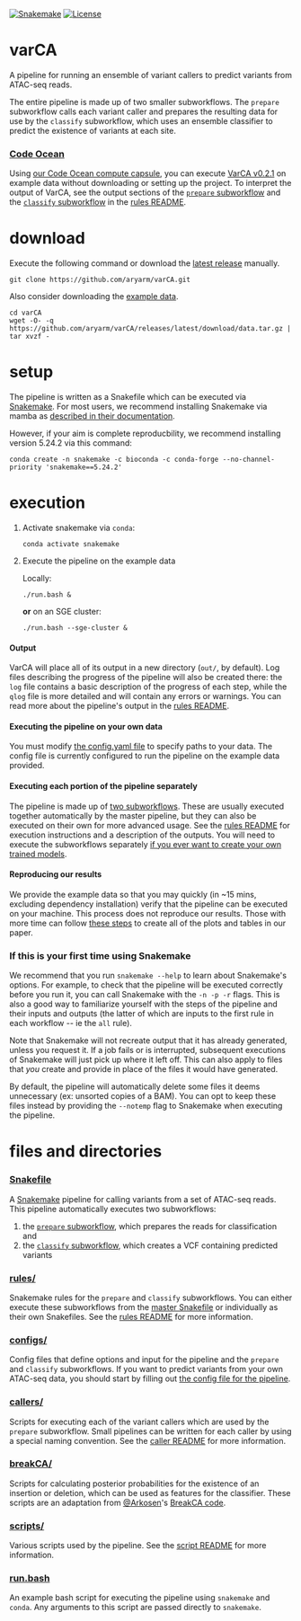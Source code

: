 [![Snakemake](https://img.shields.io/badge/snakemake-5.24.2-brightgreen.svg?style=flat-square)](https://snakemake.readthedocs.io/)
[![License](https://img.shields.io/apm/l/vim-mode.svg)](LICENSE)

# varCA
A pipeline for running an ensemble of variant callers to predict variants from ATAC-seq reads.

The entire pipeline is made up of two smaller subworkflows. The `prepare` subworkflow calls each variant caller and prepares the resulting data for use by the `classify` subworkflow, which uses an ensemble classifier to predict the existence of variants at each site.

### [Code Ocean](https://codeocean.com/capsule/6980349/tree/v1)
Using [our Code Ocean compute capsule](https://codeocean.com/capsule/6980349/tree/v1), you can execute [VarCA v0.2.1](https://github.com/aryarm/varCA/releases/tag/v0.2.1) on example data without downloading or setting up the project. To interpret the output of VarCA, see the output sections of the [`prepare` subworkflow](rules#output) and the [`classify` subworkflow](rules#output-1) in the [rules README](rules/README.md).

# download
Execute the following command or download the [latest release](https://github.com/aryarm/varCA/releases/latest) manually.
```
git clone https://github.com/aryarm/varCA.git
```
Also consider downloading the [example data](https://github.com/aryarm/varCA/releases/latest/download/data.tar.gz).
```
cd varCA
wget -O- -q https://github.com/aryarm/varCA/releases/latest/download/data.tar.gz | tar xvzf -
```

# setup
The pipeline is written as a Snakefile which can be executed via [Snakemake](https://snakemake.readthedocs.io). For most users, we recommend installing Snakemake via mamba as [described in their documentation](https://snakemake.readthedocs.io/en/stable/getting_started/installation.html#installation-via-conda-mamba).

However, if your aim is complete reproducbility, we recommend installing version 5.24.2 via this command:
```
conda create -n snakemake -c bioconda -c conda-forge --no-channel-priority 'snakemake==5.24.2'
```

# execution
1. Activate snakemake via `conda`:
    ```
    conda activate snakemake
    ```
2. Execute the pipeline on the example data

    Locally:
    ```
    ./run.bash &
    ```
    __or__ on an SGE cluster:
    ```
    ./run.bash --sge-cluster &
    ```
#### Output
VarCA will place all of its output in a new directory (`out/`, by default). Log files describing the progress of the pipeline will also be created there: the `log` file contains a basic description of the progress of each step, while the `qlog` file is more detailed and will contain any errors or warnings. You can read more about the pipeline's output in the [rules README](rules/README.md).

#### Executing the pipeline on your own data
You must modify [the config.yaml file](configs#configyaml) to specify paths to your data. The config file is currently configured to run the pipeline on the example data provided.

#### Executing each portion of the pipeline separately
The pipeline is made up of [two subworkflows](rules). These are usually executed together automatically by the master pipeline, but they can also be executed on their own for more advanced usage. See the [rules README](rules/README.md) for execution instructions and a description of the outputs. You will need to execute the subworkflows separately [if you ever want to create your own trained models](rules#training-and-testing-varca).

#### Reproducing our results
We provide the example data so that you may quickly (in ~15 mins, excluding dependency installation) verify that the pipeline can be executed on your machine. This process does not reproduce our results. Those with more time can follow [these steps](rules#testing-your-model--reproducing-our-results) to create all of the plots and tables in our paper.

### If this is your first time using Snakemake
We recommend that you run `snakemake --help` to learn about Snakemake's options. For example, to check that the pipeline will be executed correctly before you run it, you can call Snakemake with the `-n -p -r` flags. This is also a good way to familiarize yourself with the steps of the pipeline and their inputs and outputs (the latter of which are inputs to the first rule in each workflow -- ie the `all` rule).

Note that Snakemake will not recreate output that it has already generated, unless you request it. If a job fails or is interrupted, subsequent executions of Snakemake will just pick up where it left off. This can also apply to files that *you* create and provide in place of the files it would have generated.

By default, the pipeline will automatically delete some files it deems unnecessary (ex: unsorted copies of a BAM). You can opt to keep these files instead by providing the `--notemp` flag to Snakemake when executing the pipeline.

# files and directories

### [Snakefile](Snakefile)
A [Snakemake](https://snakemake.readthedocs.io/en/stable/) pipeline for calling variants from a set of ATAC-seq reads. This pipeline automatically executes two subworkflows:

1. the [`prepare` subworkflow](rules/prepare.smk), which prepares the reads for classification and
2. the [`classify` subworkflow](rules/classify.smk), which creates a VCF containing predicted variants

### [rules/](rules)
Snakemake rules for the `prepare` and `classify` subworkflows. You can either execute these subworkflows from the [master Snakefile](#snakefile) or individually as their own Snakefiles. See the [rules README](rules/README.md) for more information.

### [configs/](configs)
Config files that define options and input for the pipeline and the `prepare` and `classify` subworkflows. If you want to predict variants from your own ATAC-seq data, you should start by filling out [the config file for the pipeline](/configs#configyaml).

### [callers/](callers)
Scripts for executing each of the variant callers which are used by the `prepare` subworkflow. Small pipelines can be written for each caller by using a special naming convention. See the [caller README](callers/README.md) for more information.

### [breakCA/](breakCA)
Scripts for calculating posterior probabilities for the existence of an insertion or deletion, which can be used as features for the classifier. These scripts are an adaptation from [@Arkosen](https://github.com/Arkosen)'s [BreakCA code](https://www.biorxiv.org/content/10.1101/605642v1.abstract).

### [scripts/](scripts)
Various scripts used by the pipeline. See the [script README](scripts/README.md) for more information.

### [run.bash](run.bash)
An example bash script for executing the pipeline using `snakemake` and `conda`. Any arguments to this script are passed directly to `snakemake`.
